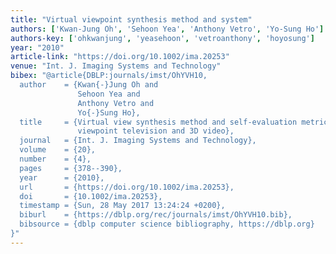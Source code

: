 ```yaml
---
title: "Virtual viewpoint synthesis method and system"
authors: ['Kwan-Jung Oh', 'Sehoon Yea', 'Anthony Vetro', 'Yo-Sung Ho']
authors-key: ['ohkwanjung', 'yeasehoon', 'vetroanthony', 'hoyosung']
year: "2010"
article-link: "https://doi.org/10.1002/ima.20253"
venue: "Int. J. Imaging Systems and Technology"
bibex: "@article{DBLP:journals/imst/OhYVH10,
  author    = {Kwan{-}Jung Oh and
               Sehoon Yea and
               Anthony Vetro and
               Yo{-}Sung Ho},
  title     = {Virtual view synthesis method and self-evaluation metrics for free
               viewpoint television and 3D video},
  journal   = {Int. J. Imaging Systems and Technology},
  volume    = {20},
  number    = {4},
  pages     = {378--390},
  year      = {2010},
  url       = {https://doi.org/10.1002/ima.20253},
  doi       = {10.1002/ima.20253},
  timestamp = {Sun, 28 May 2017 13:24:24 +0200},
  biburl    = {https://dblp.org/rec/journals/imst/OhYVH10.bib},
  bibsource = {dblp computer science bibliography, https://dblp.org}
}"
---
```

